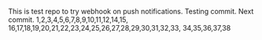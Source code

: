 This is test repo to try webhook on push notifications.
Testing commit.
Next commit. 1,2,3,4,5,6,7,8,9,10,11,12,14,15,
16,17,18,19,20,21,22,23,24,25,26,27,28,29,30,31,32,33,
34,35,36,37,38
